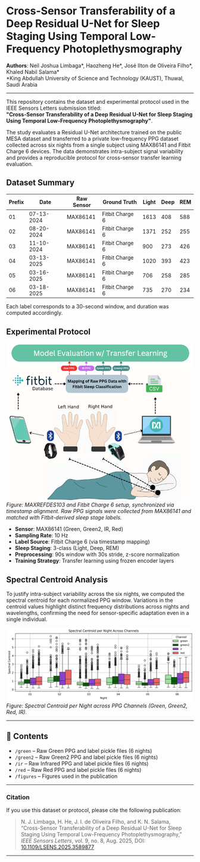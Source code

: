 # Cross-Sensor Transferability of a Deep Residual U-Net for Sleep Staging Using Temporal Low-Frequency Photoplethysmography

**Authors**: Neil Joshua Limbaga*, Haozheng He*, José Ilton de Oliveira Filho*, Khaled Nabil Salama*  
*King Abdullah University of Science and Technology (KAUST), Thuwal, Saudi Arabia  

---

This repository contains the dataset and experimental protocol used in the IEEE Sensors Letters submission titled:  
**"Cross-Sensor Transferability of a Deep Residual U-Net for Sleep Staging Using Temporal Low-Frequency Photoplethysmography"**.

The study evaluates a Residual U-Net architecture trained on the public MESA dataset and transferred to a private low-frequency PPG dataset collected across six nights from a single subject using MAX86141 and Fitbit Charge 6 devices. The data demonstrates intra-subject signal variability and provides a reproducible protocol for cross-sensor transfer learning evaluation.

## Dataset Summary

| Prefix | Date         | Raw Sensor | Ground Truth      | Light | Deep | REM | 
|--------|--------------|------------|-------------------|-------|------|-----|
| 01     | 07-13-2024   | MAX86141   | Fitbit Charge 6   | 1613  | 408  | 588 |
| 02     | 08-20-2024   | MAX86141   | Fitbit Charge 6   | 1371  | 252  | 255 | 
| 03     | 11-10-2024   | MAX86141   | Fitbit Charge 6   | 900   | 273  | 426 | 
| 04     | 03-13-2025   | MAX86141   | Fitbit Charge 6   | 1020  | 393  | 423 | 
| 05     | 03-16-2025   | MAX86141   | Fitbit Charge 6   | 706   | 258  | 285 |
| 06     | 03-18-2025   | MAX86141   | Fitbit Charge 6   | 735   | 270  | 234 | 

Each label corresponds to a 30-second window, and duration was computed accordingly.

## Experimental Protocol

![Experiment Protocol](figures/experiment_protocol.png)  
*Figure: MAXREFDES103 and Fitbit Charge 6 setup, synchronized via timestamp alignment. Raw PPG signals were collected from MAX86141 and matched with Fitbit-derived sleep stage labels.*

- **Sensor**: MAX86141 (Green, Green2, IR, Red)
- **Sampling Rate**: 10 Hz
- **Label Source**: Fitbit Charge 6 (via timestamp mapping)
- **Sleep Staging**: 3-class (Light, Deep, REM)
- **Preprocessing**: 90s window with 30s stride, z-score normalization
- **Training Strategy**: Transfer learning using frozen encoder layers

## Spectral Centroid Analysis

To justify intra-subject variability across the six nights, we computed the spectral centroid for each normalized PPG window. Variations in the centroid values highlight distinct frequency distributions across nights and wavelengths, confirming the need for sensor-specific adaptation even in a single individual.

![Spectral Centroid](figures/spectral_centroid.png)  
*Figure: Spectral Centroid per Night across PPG Channels (Green, Green2, Red, IR).*

---

## 📁 Contents

- `/green` – Raw Green PPG and label pickle files (6 nights)
- `/green2` – Raw Green2 PPG and label pickle files (6 nights)
- `/ir` – Raw Infrared PPG and label pickle files (6 nights)
- `/red` – Raw Red PPG and label pickle files (6 nights)
- `/figures` – Figures used in the publication

---

### Citation

If you use this dataset or protocol, please cite the following publication:

> N. J. Limbaga, H. He, J. I. de Oliveira Filho, and K. N. Salama,  
> “Cross-Sensor Transferability of a Deep Residual U-Net for Sleep Staging Using Temporal Low-Frequency Photoplethysmography,”  
> *IEEE Sensors Letters*, vol. 9, no. 8, Aug. 2025,
> DOI: [10.1109/LSENS.2025.3589877](https://doi.org/10.1109/LSENS.2025.3589877)

---
